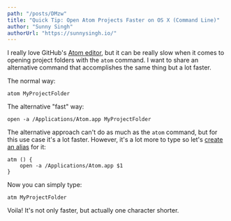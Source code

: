 ```yaml
---
path: "/posts/DMzw"
title: "Quick Tip: Open Atom Projects Faster on OS X (Command Line)"
author: "Sunny Singh"
authorUrl: "https://sunnysingh.io/"
---
```


I really love GitHub's [Atom editor](https://atom.io/), but it can be really slow when it comes to opening project folders with the `atom` command. I want to share an alternative command that accomplishes the same thing but a lot faster.

The normal way:
```
atom MyProjectFolder
```

The alternative "fast" way:
```
open -a /Applications/Atom.app MyProjectFolder
```

The alternative approach can't do as much as the `atom` command, but for this use case it's a lot faster. However, it's a lot more to type so let's [create an alias](https://codebee.io/posts/pYOV) for it:

```
atm () {
    open -a /Applications/Atom.app $1
}
```

Now you can simply type:

```
atm MyProjectFolder
```

Voila! It's not only faster, but actually one character shorter.
